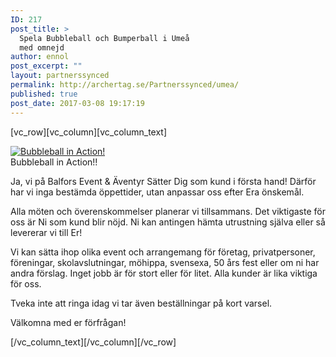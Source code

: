 ```yaml
---
ID: 217
post_title: >
  Spela Bubbleball och Bumperball i Umeå
  med omnejd
author: ennol
post_excerpt: ""
layout: partnerssynced
permalink: http://archertag.se/Partnerssynced/umea/
published: true
post_date: 2017-03-08 19:17:19
---
```

[vc_row][vc_column][vc_column_text]
<div id="block_container_98324549" class="block_container presentation_image_block">
<div id="block_98324549">
<div class="h24_normal_text">
<div class="h24_image_block_align h24_image_block_align_left h24_image_custom_height"><a class="h24-js-iv" title="Bubbleball in Action!" href="http://dst15js82dk7j.cloudfront.net/183390/60566218-AFXTC.jpg?name=Bubbleball_in_Action%21.jpg"><img id="block_img_98324549" class="presentation_image_block_image" title="Bubbleball in Action!" src="http://h24-original.s3.amazonaws.com/183390/21258423-a74YI.jpg" alt="Bubbleball in Action!" /></a></div>
<span id="block_text_98324549" class="h24_caption h24_image_block_align_left">Bubbleball in Action!!</span>

</div>
</div>
</div>
<div id="block_container_98324545" class="block_container standard_text_block text_block">
<div id="block_98324545">
<div id="block_98324545_text_content" class="text_content">

Ja, vi på Balfors Event &amp; Äventyr Sätter Dig som kund i första hand! Därför har vi inga bestämda öppettider, utan anpassar oss efter Era önskemål.

Alla möten och överenskommelser planerar vi tillsammans. Det viktigaste för oss är Ni som kund blir nöjd. Ni kan antingen hämta utrustning själva eller så levererar vi till Er!

Vi kan sätta ihop olika event och arrangemang för företag, privatpersoner, föreningar, skolavslutningar, möhippa, svensexa, 50 års fest eller om ni har andra förslag. Inget jobb är för stort eller för litet. Alla kunder är lika viktiga för oss.

Tveka inte att ringa idag vi tar även beställningar på kort varsel.

Välkomna med er förfrågan!

</div>
</div>
</div>
[/vc_column_text][/vc_column][/vc_row]